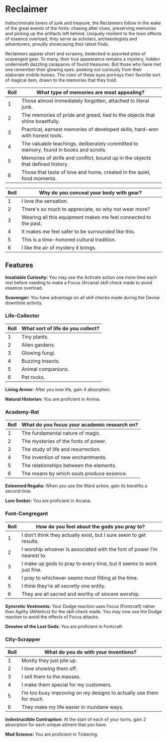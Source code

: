 # Reclaimer

Indiscriminate lovers of junk and treasure, the Reclaimers follow in the wake of the great events of the fonts: chasing after clues, preserving memories and picking up the artifacts left behind.
Uniquely resilient to the toxic effects of essence overload, they serve as scholars, archaeologists and adventurers, proudly showcasing their latest finds.

Reclaimers appear short and scrawny, bedecked in assorted piles of scavenged gear. To many, their true appearance remains a mystery, hidden underneath dazzling carapaces of found treasures.
But those who have met one remember their glowing eyes: peeking out curiously from their elaborate mobile homes.
The color of these eyes portrays their favorite sort of magical item, drawn to the memories that they hold.

<div class="side-panel">

| Roll | What type of memories are most appealing?                                             |
| ---- | ------------------------------------------------------------------------------------- |
| 1    | Those almost immediately forgotten, attached to literal junk.                         |
| 2    | The memories of pride and greed, tied to the objects that shine boastfully.           |
| 3    | Practical, earnest memories of developed skills, hard-won with honest tools.          |
| 4    | The valuable teachings, deliberately committed to memory, found in books and scrolls. |
| 5    | Memories of strife and conflict, bound up in the objects that defined history.        |
| 6    | Those that taste of love and home, created in the quiet, fond moments.                |

| Roll | Why do you conceal your body with gear?                         |
| ---- | --------------------------------------------------------------- |
| 1    | I love the sensation.                                           |
| 2    | There's so much to appreciate, so why not wear more?            |
| 3    | Wearing all this equipment makes me feel connected to the past. |
| 4    | It makes me feel safer to be surrounded like this.              |
| 5    | This is a time-honored cultural tradition.                      |
| 6    | I like the air of mystery it brings.                            |

</div>

## Features

**Insatiable Curiosity:** You may use the Activate action one more time each rest before needing to make a Focus (Arcana) skill check made to avoid essence overload.

**Scavenger:** You have advantage on all skill checks made during the Devise downtime activity.

### Life-Collector

| Roll | What sort of life do you collect? |
| ---- | --------------------------------- |
| 1    | Tiny plants.                      |
| 2    | Alien gardens.                    |
| 3    | Glowing fungi.                    |
| 4    | Buzzing insects.                  |
| 5    | Animal companions.                |
| 6    | Pet rocks.                        |

**Living Armor:** After you lose life, gain 4 absorption.

**Natural Historian:** You are proficient in Anima.

### Academy-Rat

| Roll | What do you focus your academic research on? |
| ---- | -------------------------------------------- |
| 1    | The fundamental nature of magic.             |
| 2    | The mysteries of the fonts of power.         |
| 3    | The study of life and resurrection.          |
| 4    | The invention of new enchantments.           |
| 5    | The relationships between the elements.      |
| 6    | The means by which souls produce essence.    |

**Esteemed Regalia:** When you use the Ward action, gain its benefits a second time.

**Lore Seeker:** You are proficient in Arcana.

### Font-Congregant

| Roll | How do you feel about the gods you pray to?                            |
| ---- | ---------------------------------------------------------------------- |
| 1    | I don’t think they actually exist, but I sure seem to get results.     |
| 2    | I worship whoever is associated with the font of power I’m nearest to. |
| 3    | I make up gods to pray to every time, but it seems to work just fine.  |
| 4    | I pray to whichever seems most fitting at the time.                    |
| 5    | I think they’re all secretly one entity.                               |
| 6    | They are all sacred and worthy of sincere worship.                     |

**Syncretic Vestments:** Your Dodge reaction uses Focus (Fontcraft) rather than Agility (Athletics) for the skill check made. You may now use the Dodge reaction to avoid the effects of Focus attacks.

**Devotee of the Lost Gods:** You are proficient in Fontcraft.

### City-Scrapper

| Roll | What do you do with your inventions?                                |
| ---- | ------------------------------------------------------------------- |
| 1    | Mostly they just pile up.                                           |
| 2    | I love showing them off.                                            |
| 3    | I sell them to the masses.                                          |
| 4    | I make them special for my customers.                               |
| 5    | I’m too busy improving on my designs to actually use them for much. |
| 6    | They make my life easier in mundane ways.                           |

**Indestructible Contraption:** At the start of each of your turns, gain 2 absorption for each unique ailment that you have.

**Mad Science:** You are proficient in Tinkering.
